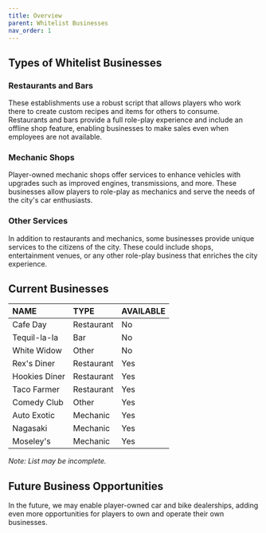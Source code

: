```yaml
---
title: Overview
parent: Whitelist Businesses
nav_order: 1
---
```


## Types of Whitelist Businesses

### Restaurants and Bars
These establishments use a robust script that allows players who work there to create custom recipes and items for others to consume. Restaurants and bars provide a full role-play experience and include an offline shop feature, enabling businesses to make sales even when employees are not available.

### Mechanic Shops
Player-owned mechanic shops offer services to enhance vehicles with upgrades such as improved engines, transmissions, and more. These businesses allow players to role-play as mechanics and serve the needs of the city's car enthusiasts.

### Other Services
In addition to restaurants and mechanics, some businesses provide unique services to the citizens of the city. These could include shops, entertainment venues, or any other role-play business that enriches the city experience.

## Current Businesses

| **NAME**       | **TYPE**       | **AVAILABLE** |
|:---------------|:---------------|:----------|
| Cafe Day       | Restaurant     | No        |
| Tequil-la-la   | Bar            | No        |
| White Widow    | Other          | No        |
| Rex's Diner    | Restaurant     | Yes       |
| Hookies Diner  | Restaurant     | Yes       |
| Taco Farmer    | Restaurant     | Yes       |
| Comedy Club    | Other          | Yes       |
| Auto Exotic    | Mechanic       | Yes       |
| Nagasaki       | Mechanic       | Yes       |
| Moseley's      | Mechanic       | Yes       |

*Note: List may be incomplete.*

## Future Business Opportunities

In the future, we may enable player-owned car and bike dealerships, adding even more opportunities for players to own and operate their own businesses.

